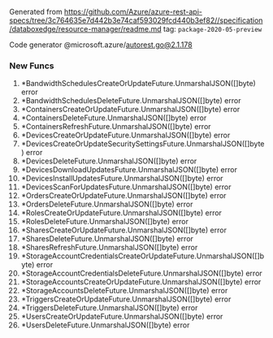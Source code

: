Generated from https://github.com/Azure/azure-rest-api-specs/tree/3c764635e7d442b3e74caf593029fcd440b3ef82//specification/databoxedge/resource-manager/readme.md tag: `package-2020-05-preview`

Code generator @microsoft.azure/autorest.go@2.1.178


### New Funcs

1. *BandwidthSchedulesCreateOrUpdateFuture.UnmarshalJSON([]byte) error
1. *BandwidthSchedulesDeleteFuture.UnmarshalJSON([]byte) error
1. *ContainersCreateOrUpdateFuture.UnmarshalJSON([]byte) error
1. *ContainersDeleteFuture.UnmarshalJSON([]byte) error
1. *ContainersRefreshFuture.UnmarshalJSON([]byte) error
1. *DevicesCreateOrUpdateFuture.UnmarshalJSON([]byte) error
1. *DevicesCreateOrUpdateSecuritySettingsFuture.UnmarshalJSON([]byte) error
1. *DevicesDeleteFuture.UnmarshalJSON([]byte) error
1. *DevicesDownloadUpdatesFuture.UnmarshalJSON([]byte) error
1. *DevicesInstallUpdatesFuture.UnmarshalJSON([]byte) error
1. *DevicesScanForUpdatesFuture.UnmarshalJSON([]byte) error
1. *OrdersCreateOrUpdateFuture.UnmarshalJSON([]byte) error
1. *OrdersDeleteFuture.UnmarshalJSON([]byte) error
1. *RolesCreateOrUpdateFuture.UnmarshalJSON([]byte) error
1. *RolesDeleteFuture.UnmarshalJSON([]byte) error
1. *SharesCreateOrUpdateFuture.UnmarshalJSON([]byte) error
1. *SharesDeleteFuture.UnmarshalJSON([]byte) error
1. *SharesRefreshFuture.UnmarshalJSON([]byte) error
1. *StorageAccountCredentialsCreateOrUpdateFuture.UnmarshalJSON([]byte) error
1. *StorageAccountCredentialsDeleteFuture.UnmarshalJSON([]byte) error
1. *StorageAccountsCreateOrUpdateFuture.UnmarshalJSON([]byte) error
1. *StorageAccountsDeleteFuture.UnmarshalJSON([]byte) error
1. *TriggersCreateOrUpdateFuture.UnmarshalJSON([]byte) error
1. *TriggersDeleteFuture.UnmarshalJSON([]byte) error
1. *UsersCreateOrUpdateFuture.UnmarshalJSON([]byte) error
1. *UsersDeleteFuture.UnmarshalJSON([]byte) error
